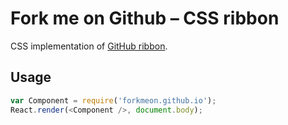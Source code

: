 # Fork me on Github – CSS ribbon

CSS implementation of [GitHub ribbon](//github.com/blog/273-github-ribbons).

## Usage

```js
var Component = require('forkmeon.github.io');
React.render(<Component />, document.body);
```

